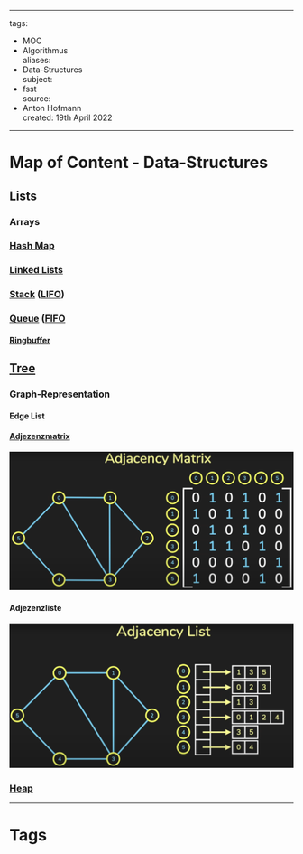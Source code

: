 
---
tags:
  - MOC
  - Algorithmus  
aliases:
  - Data-Structures  
subject:
  - fsst  
source:
  - Anton Hofmann  
created: 19th April 2022
---

# Map of Content - Data-Structures

## Lists

### Arrays

### [Hash Map](Hash%20Map.md)

### [Linked Lists](Linked%20Lists.md)

### [Stack](Stack.md) ([LIFO](Stack.md))

### [Queue](../C%20(Programmiersprache)/Queue.md) ([FIFO](../C%20(Programmiersprache)/Queue.md)

#### [Ringbuffer](../../Digitaltechnik/Ringbuffer.md)

## [Tree](Tree.md)

### Graph-Representation

#### Edge List

#### [Adjezenzmatrix](https://de.wikipedia.org/wiki/Adjazenzmatrix)

![adj_matrix|750](../assets/adj_matrix.png)

#### Adjezenzliste

![adj_liste|750](../assets/adj_liste.png)

### [Heap](Heap.md)

---

# Tags